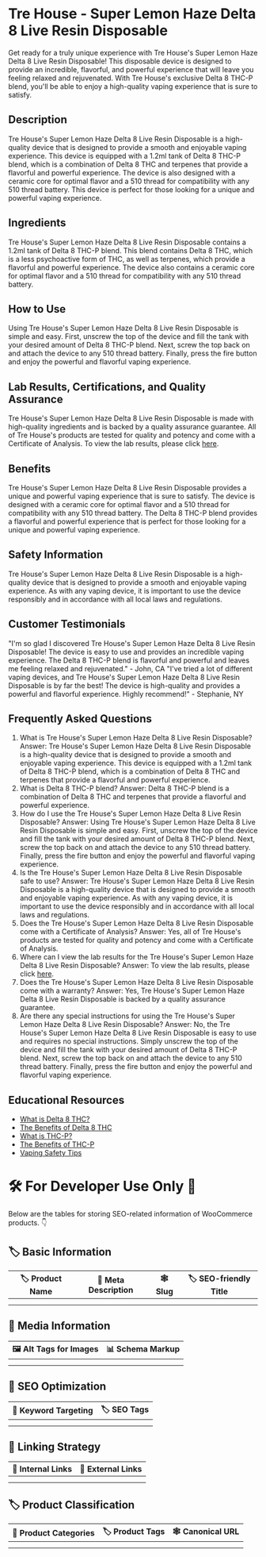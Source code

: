 # Tre House - Super Lemon Haze Delta 8 Live Resin Disposable
Get ready for a truly unique experience with Tre House's Super Lemon Haze Delta 8 Live Resin Disposable! This disposable device is designed to provide an incredible, flavorful, and powerful experience that will leave you feeling relaxed and rejuvenated. With Tre House's exclusive Delta 8 THC-P blend, you'll be able to enjoy a high-quality vaping experience that is sure to satisfy.
## Description
Tre House's Super Lemon Haze Delta 8 Live Resin Disposable is a high-quality device that is designed to provide a smooth and enjoyable vaping experience. This device is equipped with a 1.2ml tank of Delta 8 THC-P blend, which is a combination of Delta 8 THC and terpenes that provide a flavorful and powerful experience. The device is also designed with a ceramic core for optimal flavor and a 510 thread for compatibility with any 510 thread battery. This device is perfect for those looking for a unique and powerful vaping experience.
## Ingredients
Tre House's Super Lemon Haze Delta 8 Live Resin Disposable contains a 1.2ml tank of Delta 8 THC-P blend. This blend contains Delta 8 THC, which is a less psychoactive form of THC, as well as terpenes, which provide a flavorful and powerful experience. The device also contains a ceramic core for optimal flavor and a 510 thread for compatibility with any 510 thread battery.
## How to Use
Using Tre House's Super Lemon Haze Delta 8 Live Resin Disposable is simple and easy. First, unscrew the top of the device and fill the tank with your desired amount of Delta 8 THC-P blend. Next, screw the top back on and attach the device to any 510 thread battery. Finally, press the fire button and enjoy the powerful and flavorful vaping experience.
## Lab Results, Certifications, and Quality Assurance
Tre House's Super Lemon Haze Delta 8 Live Resin Disposable is made with high-quality ingredients and is backed by a quality assurance guarantee. All of Tre House's products are tested for quality and potency and come with a Certificate of Analysis. To view the lab results, please click [here](https://www.trehouse.com/lab-results). 
## Benefits
Tre House's Super Lemon Haze Delta 8 Live Resin Disposable provides a unique and powerful vaping experience that is sure to satisfy. The device is designed with a ceramic core for optimal flavor and a 510 thread for compatibility with any 510 thread battery. The Delta 8 THC-P blend provides a flavorful and powerful experience that is perfect for those looking for a unique and powerful vaping experience.
## Safety Information
Tre House's Super Lemon Haze Delta 8 Live Resin Disposable is a high-quality device that is designed to provide a smooth and enjoyable vaping experience. As with any vaping device, it is important to use the device responsibly and in accordance with all local laws and regulations. 
## Customer Testimonials
"I'm so glad I discovered Tre House's Super Lemon Haze Delta 8 Live Resin Disposable! The device is easy to use and provides an incredible vaping experience. The Delta 8 THC-P blend is flavorful and powerful and leaves me feeling relaxed and rejuvenated." - John, CA
"I've tried a lot of different vaping devices, and Tre House's Super Lemon Haze Delta 8 Live Resin Disposable is by far the best! The device is high-quality and provides a powerful and flavorful experience. Highly recommend!" - Stephanie, NY
## Frequently Asked Questions
1. What is Tre House's Super Lemon Haze Delta 8 Live Resin Disposable?
Answer: Tre House's Super Lemon Haze Delta 8 Live Resin Disposable is a high-quality device that is designed to provide a smooth and enjoyable vaping experience. This device is equipped with a 1.2ml tank of Delta 8 THC-P blend, which is a combination of Delta 8 THC and terpenes that provide a flavorful and powerful experience.
2. What is Delta 8 THC-P blend?
Answer: Delta 8 THC-P blend is a combination of Delta 8 THC and terpenes that provide a flavorful and powerful experience.
3. How do I use the Tre House's Super Lemon Haze Delta 8 Live Resin Disposable?
Answer: Using Tre House's Super Lemon Haze Delta 8 Live Resin Disposable is simple and easy. First, unscrew the top of the device and fill the tank with your desired amount of Delta 8 THC-P blend. Next, screw the top back on and attach the device to any 510 thread battery. Finally, press the fire button and enjoy the powerful and flavorful vaping experience.
4. Is the Tre House's Super Lemon Haze Delta 8 Live Resin Disposable safe to use?
Answer: Tre House's Super Lemon Haze Delta 8 Live Resin Disposable is a high-quality device that is designed to provide a smooth and enjoyable vaping experience. As with any vaping device, it is important to use the device responsibly and in accordance with all local laws and regulations.
5. Does the Tre House's Super Lemon Haze Delta 8 Live Resin Disposable come with a Certificate of Analysis?
Answer: Yes, all of Tre House's products are tested for quality and potency and come with a Certificate of Analysis.
6. Where can I view the lab results for the Tre House's Super Lemon Haze Delta 8 Live Resin Disposable?
Answer: To view the lab results, please click [here](https://www.trehouse.com/lab-results).
7. Does the Tre House's Super Lemon Haze Delta 8 Live Resin Disposable come with a warranty?
Answer: Yes, Tre House's Super Lemon Haze Delta 8 Live Resin Disposable is backed by a quality assurance guarantee.
8. Are there any special instructions for using the Tre House's Super Lemon Haze Delta 8 Live Resin Disposable?
Answer: No, the Tre House's Super Lemon Haze Delta 8 Live Resin Disposable is easy to use and requires no special instructions. Simply unscrew the top of the device and fill the tank with your desired amount of Delta 8 THC-P blend. Next, screw the top back on and attach the device to any 510 thread battery. Finally, press the fire button and enjoy the powerful and flavorful vaping experience.
## Educational Resources
- [What is Delta 8 THC?](https://www.trehouse.com/blog/what-is-delta-8-thc)
- [The Benefits of Delta 8 THC](https://www.trehouse.com/blog/the-benefits-of-delta-8-thc)
- [What is THC-P?](https://www.trehouse.com/blog/what-is-thc-p)
- [The Benefits of THC-P](https://www.trehouse.com/blog/the-benefits-of-thc-p)
- [Vaping Safety Tips](https://www.trehouse.com/blog/vaping-safety-tips)
# 🛠️ For Developer Use Only 🔐

Below are the tables for storing SEO-related information of WooCommerce products. 👇

## 🏷️ Basic Information 

| 🏷️ Product Name | 📝 Meta Description | 🕸️ Slug | 🏷️ SEO-friendly Title |
| -------------- | ------------------ | ------ | ---------------------- |
|                |                    |        |                        |
|                |                    |        |                        |

## 📸 Media Information

| 🖼️ Alt Tags for Images | 📊 Schema Markup |
| --------------------- | --------------- |
|                       |                 |
|                       |                 |

## 🔎 SEO Optimization

| 🎯 Keyword Targeting | 🏷️ SEO Tags |
| ------------------- | ---------- |
|                     |            |
|                     |            |

## 🔗 Linking Strategy 

| 🔗 Internal Links | 🔗 External Links |
| ---------------- | ---------------- |
|                  |                  |
|                  |                  |

## 🏷️ Product Classification 

| 📂 Product Categories | 🏷️ Product Tags | 🕸️ Canonical URL |
| ------------------ | ------------ | ------------- |
|                    |              |               |
|                    |              |               |
